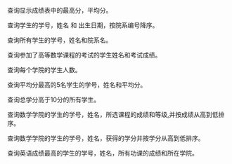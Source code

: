 查询显示成绩表中的最高分，平均分。

查询学生的学号，姓名 和 出生日期，按院系编号降序。

查询所有学生的学号，姓名和院系名。

查询参加了高等数学课程的考试的学生姓名和考试成绩。

查询每个学院的学生人数。

查询平均分最高的5名学生的学号，姓名和平均分。

查询总学分高于10分的所有学生。

查询数学学院的学生的学号，姓名，所选课程的成绩和等级,并按成绩从高到低排序。


查询数学学院的学生的学号，姓名，获得的学分并按学分从高到低排序。


查询英语成绩最高的学生的学号，姓名，所有功课的成绩和所在学院。